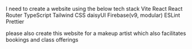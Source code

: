 I need to create a website using the below tech stack 
Vite
React
React Router
TypeScript
Tailwind CSS
daisyUI
Firebase(v9, modular)
ESLint
Prettier

please also create this website for a makeup artist which also facilitates bookings and class offerings 